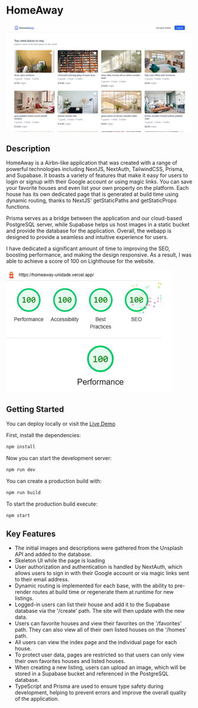 # HomeAway

![screenshot](public/homeAwayScreenShot.png)

## Description

HomeAway is a Airbn-like application that was created with a range of powerful technologies including NextJS, NextAuth, TailwindCSS, Prisma, and Supabase. It boasts a variety of features that make it easy for users to login or signup with their Google account or using magic links. You can save your favorite houses and even list your own property on the platform. Each house has its own dedicated page that is generated at build time using dynamic routing, thanks to NextJS' getStaticPaths and getStaticProps functions.

Prisma serves as a bridge between the application and our cloud-based PostgreSQL server, while Supabase helps us host images in a static bucket and provide the database for the application. Overall, the webapp is designed to provide a seamless and intuitive experience for users.

I have dedicated a significant amount of time to improving the SEO, boosting performance, and making the design responsive. As a result, I was able to achieve a score of 100 on Lighthouse for the website.

![lighthouse screenshot](public/lighthouseScore.png)

## Getting Started

You can deploy locally or visit the [Live Demo](https://homeaway-unidade.vercel.app/)

First, install the dependencies:

```bash
npm install
```

Now you can start the development server:

```bash
npm run dev
```

You can create a production build with:

```bash
npm run build
```

To start the production build execute:

```bash
npm start
```

## Key Features

- The initial images and descriptions were gathered from the Unsplash API and added to the database.
- Skeleton UI while the page is loading
- User authorization and authentication is handled by NextAuth, which allows users to sign in with their Google account or via magic links sent to their email address.
- Dynamic routing is implemented for each base, with the ability to pre-render routes at build time or regenerate them at runtime for new listings.
- Logged-in users can list their house and add it to the Supabase database via the '/create' path. The site will then update with the new data.
- Users can favorite houses and view their favorites on the '/favorites' path. They can also view all of their own listed houses on the '/homes' path.
- All users can view the index page and the individual page for each house.
- To protect user data, pages are restricted so that users can only view their own favorites houses and listed houses.
- When creating a new listing, users can upload an image, which will be stored in a Supabase bucket and referenced in the PostgreSQL database.
- TypeScript and Prisma are used to ensure type safety during development, helping to prevent errors and improve the overall quality of the application.

